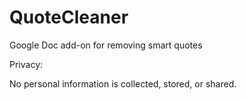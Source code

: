 # QuoteCleaner
Google Doc add-on for removing smart quotes


Privacy:

No personal information is collected, stored, or shared.
